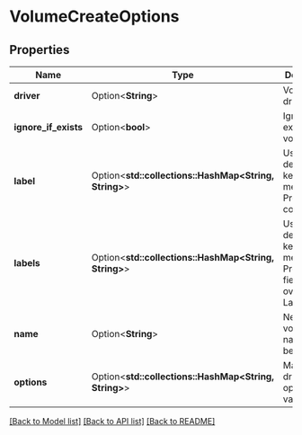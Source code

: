 # VolumeCreateOptions

## Properties

Name | Type | Description | Notes
------------ | ------------- | ------------- | -------------
**driver** | Option<**String**> | Volume driver to use | [optional]
**ignore_if_exists** | Option<**bool**> | Ignore existing volumes | [optional]
**label** | Option<**std::collections::HashMap<String, String>**> | User-defined key/value metadata. Provided for compatibility | [optional]
**labels** | Option<**std::collections::HashMap<String, String>**> | User-defined key/value metadata. Preferred field, will override Label | [optional]
**name** | Option<**String**> | New volume's name. Can be left blank | [optional]
**options** | Option<**std::collections::HashMap<String, String>**> | Mapping of driver options and values. | [optional]

[[Back to Model list]](../README.md#documentation-for-models) [[Back to API list]](../README.md#documentation-for-api-endpoints) [[Back to README]](../README.md)


